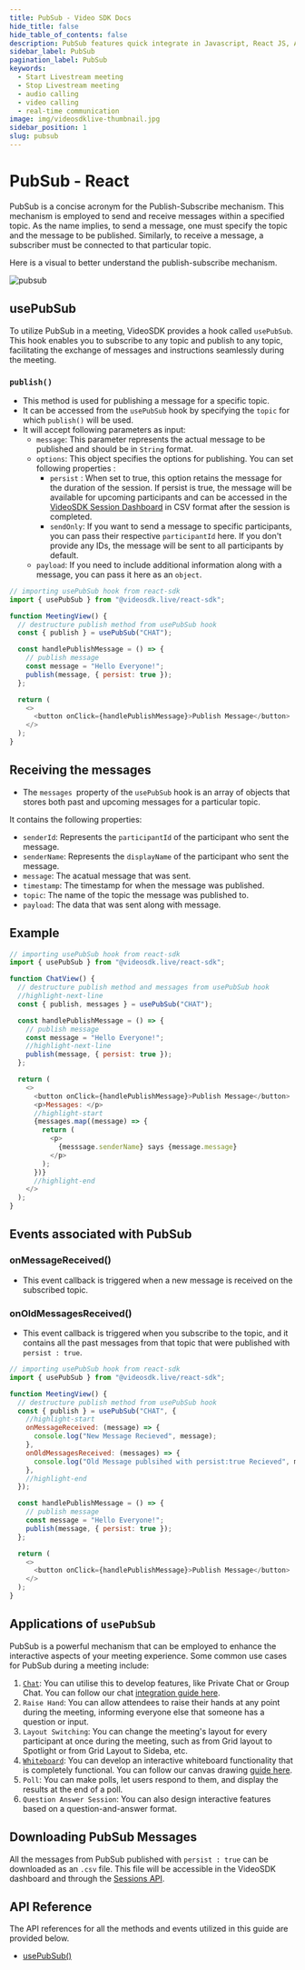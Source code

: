 ```yaml
---
title: PubSub - Video SDK Docs
hide_title: false
hide_table_of_contents: false
description: PubSub features quick integrate in Javascript, React JS, Android, IOS, React Native, Flutter with Video SDK to add live video & audio conferencing to your applications.
sidebar_label: PubSub
pagination_label: PubSub
keywords:
  - Start Livestream meeting
  - Stop Livestream meeting
  - audio calling
  - video calling
  - real-time communication
image: img/videosdklive-thumbnail.jpg
sidebar_position: 1
slug: pubsub
---
```


# PubSub - React

PubSub is a concise acronym for the Publish-Subscribe mechanism. This mechanism is employed to send and receive messages within a specified topic. As the name implies, to send a message, one must specify the topic and the message to be published. Similarly, to receive a message, a subscriber must be connected to that particular topic.

Here is a visual to better understand the publish-subscribe mechanism.

![pubsub](/img/pubsub.png)

## usePubSub

To utilize PubSub in a meeting, VideoSDK provides a hook called `usePubSub`. This hook enables you to subscribe to any topic and publish to any topic, facilitating the exchange of messages and instructions seamlessly during the meeting.

### `publish()`

- This method is used for publishing a message for a specific topic.
- It can be accessed from the `usePubSub` hook by specifying the `topic` for which `publish()` will be used.
- It will accept following parameters as input:
  - `message`: This parameter represents the actual message to be published and should be in `String` format.
  - `options`: This object specifies the options for publishing. You can set following properties :
    - `persist` : When set to true, this option retains the message for the duration of the session. If persist is true, the message will be available for upcoming participants and can be accessed in the [VideoSDK Session Dashboard](https://app.videosdk.live/meetings/sessions) in CSV format after the session is completed.
    - `sendOnly`: If you want to send a message to specific participants, you can pass their respective `participantId` here. If you don't provide any IDs, the message will be sent to all participants by default.
  - `payload`: If you need to include additional information along with a message, you can pass it here as an `object`.
  
```js
// importing usePubSub hook from react-sdk
import { usePubSub } from "@videosdk.live/react-sdk";

function MeetingView() {
  // destructure publish method from usePubSub hook
  const { publish } = usePubSub("CHAT");

  const handlePublishMessage = () => {
    // publish message
    const message = "Hello Everyone!";
    publish(message, { persist: true });
  };

  return (
    <>
      <button onClick={handlePublishMessage}>Publish Message</button>
    </>
  );
}
```

## Receiving the messages

- The `messages `property of the `usePubSub` hook is an array of objects that stores both past and upcoming messages for a particular topic.

It contains the following properties:

- `senderId`: Represents the `participantId` of the participant who sent the message.
- `senderName`: Represents the `displayName` of the participant who sent the message.
- `message`: The acatual message that was sent.
- `timestamp`: The timestamp for when the message was published.
- `topic`: The name of the topic the message was published to.
- `payload`: The data that was sent along with message.

## Example

```js
// importing usePubSub hook from react-sdk
import { usePubSub } from "@videosdk.live/react-sdk";

function ChatView() {
  // destructure publish method and messages from usePubSub hook
  //highlight-next-line
  const { publish, messages } = usePubSub("CHAT");

  const handlePublishMessage = () => {
    // publish message
    const message = "Hello Everyone!";
    //highlight-next-line
    publish(message, { persist: true });
  };

  return (
    <>
      <button onClick={handlePublishMessage}>Publish Message</button>
      <p>Messages: </p>
      //highlight-start
      {messages.map((message) => {
        return (
          <p>
            {messsage.senderName} says {message.message}
          </p>
        );
      })}
      //highlight-end
    </>
  );
}
```

## Events associated with PubSub

### onMessageReceived()

- This event callback is triggered when a new message is received on the subscribed topic.

### onOldMessagesReceived()

- This event callback is triggered when you subscribe to the topic, and it contains all the past messages from that topic that were published with `persist : true`.

```js
// importing usePubSub hook from react-sdk
import { usePubSub } from "@videosdk.live/react-sdk";

function MeetingView() {
  // destructure publish method from usePubSub hook
  const { publish } = usePubSub("CHAT", {
    //highlight-start
    onMessageReceived: (message) => {
      console.log("New Message Recieved", message);
    },
    onOldMessagesReceived: (messages) => {
      console.log("Old Message publsihed with persist:true Recieved", messages);
    },
    //highlight-end
  });

  const handlePublishMessage = () => {
    // publish message
    const message = "Hello Everyone!";
    publish(message, { persist: true });
  };

  return (
    <>
      <button onClick={handlePublishMessage}>Publish Message</button>
    </>
  );
}
```

## Applications of `usePubSub`

PubSub is a powerful mechanism that can be employed to enhance the interactive aspects of your meeting experience. Some common use cases for PubSub during a meeting include:

1. [`Chat`](./chat-using-pubsub): You can utilise this to develop features, like Private Chat or Group Chat. You can follow our chat [integration guide here](./chat-using-pubsub).
2. `Raise Hand`: You can allow attendees to raise their hands at any point during the meeting, informing everyone else that someone has a question or input.
3. `Layout Switching`: You can change the meeting's layout for every participant at once during the meeting, such as from Grid layout to Spotlight or from Grid Layout to Sideba, etc.
4. [`Whiteboard`](./canvas-drawing-using-pubsub): You can develop an interactive whiteboard functionality that is completely functional. You can follow our canvas drawing [guide here](./canvas-drawing-using-pubsub).
5. `Poll`: You can make polls, let users respond to them, and display the results at the end of a poll.
6. `Question Answer Session`: You can also design interactive features based on a question-and-answer format.

## Downloading PubSub Messages

All the messages from PubSub published with `persist : true` can be downloaded as an `.csv` file. This file will be accessible in the VideoSDK dashboard and through the [Sessions API](/api-reference/realtime-communication/fetch-session-using-sessionid).

## API Reference

The API references for all the methods and events utilized in this guide are provided below.

- [usePubSub()](/react/api/sdk-reference/use-pubsub)
